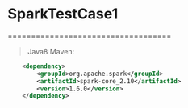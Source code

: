 # SparkTestCase1
===================================
>Java8
>Maven:
    
```xml
    <dependency>
        <groupId>org.apache.spark</groupId>
        <artifactId>spark-core_2.10</artifactId>
        <version>1.6.0</version>
    </dependency>
```